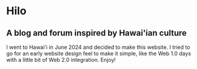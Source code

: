 # Hilo
## A blog and forum inspired by Hawai'ian culture

I went to Hawai'i in June 2024 and decided to make this website. I tried to go for an early website design feel to make it simple, like the Web 1.0 days with a little bit of Web 2.0 integration. Enjoy!
